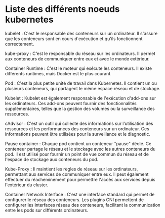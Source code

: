 # Liste des différents noeuds kubernetes

kubelet : C'est le responsable des conteneurs sur un ordinateur. Il s'assure que les conteneurs sont en cours d'exécution et qu'ils fonctionnent correctement.

kube-proxy : C'est le responsable du réseau sur les ordinateurs. Il permet aux conteneurs de communiquer entre eux et avec le monde extérieur.

Container Runtime : C'est le moteur qui exécute les conteneurs. Il existe différents runtimes, mais Docker est le plus courant.

Pod : C'est la plus petite unité de travail dans Kubernetes. Il contient un ou plusieurs conteneurs, qui partagent le même espace réseau et de stockage.

Kubelet : Kubelet est également responsable de l'exécution d'add-ons sur les ordinateurs. Ces add-ons peuvent fournir des fonctionnalités supplémentaires, telles que la gestion des volumes ou la surveillance des ressources.

cAdvisor : C'est un outil qui collecte des informations sur l'utilisation des ressources et les performances des conteneurs sur un ordinateur. Ces informations peuvent être utilisées pour la surveillance et le diagnostic.

Pause container : Chaque pod contient un conteneur "pause" dédié. Ce conteneur partage le réseau et le stockage avec les autres conteneurs du pod. Il est utilisé pour fournir un point de vue commun du réseau et de l'espace de stockage aux conteneurs du pod.

Kube-Proxy : Il maintient les règles de réseau sur les ordinateurs, permettant aux services de communiquer entre eux. Il peut également effectuer du réacheminement pour permettre l'accès aux services depuis l'extérieur du cluster.

Container Network Interface : C'est une interface standard qui permet de configurer le réseau des conteneurs. Les plugins CNI permettent de configurer les interfaces réseau des conteneurs, facilitant la communication entre les pods sur différents ordinateurs.
